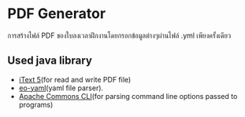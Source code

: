 # PDF Generator
การสร้างไฟล์ PDF ของใบลงเวลาฝึกงานโดยกรอกข้อมูลต่างๆผ่านไฟล์ .yml เพียงครั้งเดียว

## Used java library 
* [iText 5](https://itextpdf.com/en/products/itext-5-legacy)(for read and write PDF file)
* [eo-yaml](https://github.com/decorators-squad/eo-yaml)(yaml file parser).
* [Apache Commons CLI](https://commons.apache.org/proper/commons-cli/index.html)(for parsing command line options passed to programs)
